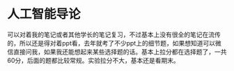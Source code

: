 # 人工智能导论
可以对着我的笔记或者其他学长的笔记复习，不过基本上没有很全的笔记在流传的，所以还是得对着ppt看，去年就考了不少ppt上的细节题，如果想知道可以微信直接问我，如果我还能想起来某些选择题的话。基本上拉分都在选择题了，一共60分，后面的题都比较常规。实验拉分不大，基本还是看期末。
